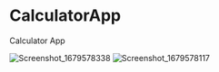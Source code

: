 # CalculatorApp
Calculator App

![Screenshot_1679578338](https://user-images.githubusercontent.com/52784596/227220364-7d23536e-c4c9-472f-9eca-17124b359432.png)
![Screenshot_1679578117](https://user-images.githubusercontent.com/52784596/227220426-0ed33548-95f1-4000-9bba-3f6532ee4dec.png)
